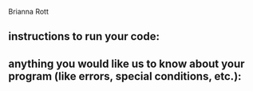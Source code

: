 Brianna Rott 

instructions to run your code:
- 

anything you would like us to know about your program (like errors, special conditions, etc.):
- 
